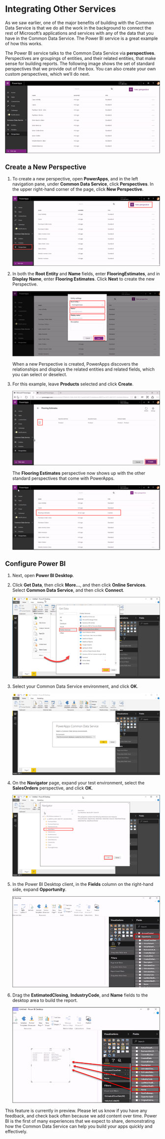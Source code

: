 <properties
   pageTitle="Integrating Power BI with the Common Data Service | Microsoft PowerApps"
   description="How to use perspectives to create Power BI reports"
   services=""
   suite="powerapps"
   documentationCenter="na"
   authors="v-brbene"
   manager="anneta"
   editor=""
   tags=""
   featuredVideoId="os33pHQ9jSU"
   courseDuration="5m"/>

<tags
   ms.service="powerapps"
   ms.devlang="na"
   ms.topic="get-started-article"
   ms.tgt_pltfrm="na"
   ms.workload="na"
   ms.date="08/03/2017"
   ms.author="v-brbene"/>

# Integrating Other Services
As we saw earlier, one of the major benefits of building with the Common Data Service is that we do all the work in the background to connect the rest of Microsoft’s applications and services with any of the data that you have in the Common Data Service.  The Power BI service is a great example of how this works.

The Power BI service talks to the Common Data Service via **perspectives**. Perspectives are groupings of entities, and their related entities, that make sense for building reports.  The following image shows the set of standard perspectives that we provide out of the box. You can also create your own custom perspectives, which we’ll do next. 

![Perspective list](./media/learning-common-data-service-incorporate-powerbi/perspective-list.png)


## Create a New Perspective
1. To create a new perspective, open **PowerApps**, and in the left navigation pane, under **Common Data Service**, click **Perspectives**.  In the upper right-hand corner of the page, click **New Perspective**. 


    ![Create new perspective list](./media/learning-common-data-service-incorporate-powerbi/perspective-list-create-new.png)

1. In both the **Root Entity** and **Name** fields, enter **FlooringEstimates**, and in **Display Name**, enter **Flooring Estimates**. Click **Next** to create the new Perspective.

    ![New perspective list](./media/learning-common-data-service-incorporate-powerbi/new-perspective.png)

    When a new Perspective is created, PowerApps discovers the relationships and displays the related entities and related fields, which you can select or deselect. 
    
1. For this example, leave **Products** selected and click **Create**. 

    ![Related entities](./media/learning-common-data-service-incorporate-powerbi/related-entities.png)

    The **Flooring Estimates** perspective now shows up with the other standard perspectives that come with PowerApps. 

    ![Perspectives](./media/learning-common-data-service-incorporate-powerbi/new-perspective-list.png)


## Configure Power BI

1. Next, open **Power BI Desktop**. 

1. Click **Get Data**, then click **More…**, and then click **Online Services**. Select **Common Data Service**, and then click **Connect**.
  
    ![Connect to Common Data Service](./media/learning-common-data-service-incorporate-powerbi/pbi-getdata.png)

1. Select your Common Data Service environment, and click **OK**. 

    ![Load your environment](./media/learning-common-data-service-incorporate-powerbi/pbi-loadenvironment.png)

1. On the **Navigator** page, expand your test environment, select the **SalesOrders** perspective, and click **OK**.  

    ![Select the perspective](./media/learning-common-data-service-incorporate-powerbi/pbi-navigator.png)

1. In the Power BI Desktop client, in the **Fields** column on the right-hand side, expand **Opportunity**. 

    ![Data fields](./media/learning-common-data-service-incorporate-powerbi/data-fields.png)

1. Drag the **EstimatedClosing**, **IndustryCode**, and **Name** fields to the desktop area to build the report.

    ![Build a report](./media/learning-common-data-service-incorporate-powerbi/build-report.png)

This feature is currently in preview. Please let us know if you have any feedback, and check back often because we add content over time. Power BI is the first of many experiences that we expect to share, demonstrating how the Common Data Service can help you build your apps quickly and effectively. 